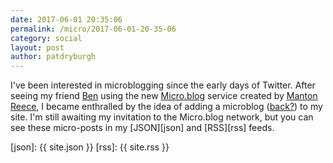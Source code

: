 ```yaml
---
date: 2017-06-01 20:35:06
permalink: /micro/2017-06-01-20-35-06
category: social
layout: post
author: patdryburgh
---
```


I've been interested in microblogging since the early days of Twitter. After seeing my friend [Ben][bb] using the new [Micro.blog][mb] service created by [Manton Reece][mr], I became enthralled by the idea of adding a microblog ([back?][wm]) to my site. I'm still awaiting my invitation to the Micro.blog network, but you can see these micro-posts in my [JSON][json] and [RSS][rss] feeds.

[bb]: http://brooksreview.net
[mb]: http://micro.blog
[mr]: http://manton.org/
[wm]: https://web.archive.org/web/20110612123727/http://patdryburgh.com/asides/
[json]: {{ site.json }}
[rss]: {{ site.rss }}
